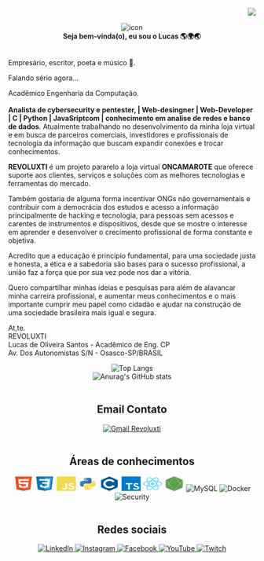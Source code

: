<img align="right" src="https://komarev.com/ghpvc/?username=revoluxti&color=556B2F"><br>

<div align="center">
  <img 
       src="https://github.com/user-attachments/assets/8ba10572-74d8-4724-904c-96fc9be32d89" 
       alt="icon" 
       width="100"
  />
  <br>
  <strong>Seja bem-vinda(o), eu sou o Lucas 🌎🌍🌏</strong>
</div>
<br>


Empresário, escritor, poeta e músico 🤭.

  Falando sério agora... 
  
Acadêmico Engenharia da Computação.<br><br>
<strong>Analista de cybersecurity e pentester, | Web-desingner | Web-Developer | C | Python | JavaSriptcom | conhecimento em analise de redes e banco de dados</strong>. Atualmente trabalhando no desenvolvimento da minha loja virtual e em busca de parceiros comerciais, investidores e profissionais de tecnologia da informação que buscam expandir conexões e trocar conhecimentos.

<strong>REVOLUXTI</strong> é um projeto pararelo a loja virtual <strong>ONCAMAROTE</strong> que oferece suporte aos clientes, serviços e soluções com as melhores tecnologias e ferramentas do mercado.

  Também gostaria de alguma forma incentivar ONGs não governamentais e contribuir com a democrácia dos estudos e acesso a informação principalmente de hacking e tecnologia, para pessoas sem acessos e carentes de instrumentos e dispositivos, desde que se mostre o interesse em aprender e desenvolver o crecimento profissional de forma constante e objetiva.

  Acredito que a educação é princípio fundamental, para uma sociedade justa e honesta, a ética e a sabedoria são bases para o sucesso profissional, a união faz a força que por sua vez pode nos dar a vitória.

  Quero compartilhar minhas ideias e pesquisas para além de alavancar minha carreira profissional, e aumentar meus conhecimentos e o mais importante cumprir meu papel como cidadão e ajudar na construção de uma sociedade brasileira mais igual e segura.

At,te.<br>
REVOLUXTI<br>
Lucas de Oliveira Santos - Acadêmico de Eng. CP<br>
Av. Dos Autonomistas S/N - Osasco-SP/BRASIL<br>
<!-- Cards de Estatísticas -->
<div align="center">
  <img 
       src="https://github-readme-stats.vercel.app/api/top-langs/?username=revoluxti&hide_progress=false&theme=merko" 
       width="400" 
       alt="Top Langs"
  />
</div>

<div align="center">
  <img 
       src="https://github-readme-stats.vercel.app/api?username=revoluxti&theme=merko&show_icons=true" 
       width="400"
       alt="Anurag's GitHub stats"
  />
</div>

<br />

<!-- Sessão Email Contato -->
<h2 align="center">Email Contato</h2>
<div align="center">
  <a href="mailto:revoluxti@gmail.com" target="_blank" title="Enviar e-mail para revoluxti">
    <img 
         src="https://img.shields.io/badge/-Gmail-%23333?style=for-the-badge&logo=gmail&logoColor=white" 
         alt="Gmail Revoluxti"
    />
  </a>
</div>

<br />

<!-- Sessão Áreas de Conhecimentos -->
<h2 align="center">Áreas de conhecimentos</h2>
<div align="center">
  <img 
       alt="HTML" 
       title="HTML5" 
       height="30" 
       width="40" 
       src="https://raw.githubusercontent.com/devicons/devicon/master/icons/html5/html5-original.svg"
  />
  <img 
       alt="CSS" 
       title="CSS3"
       height="30" 
       width="40" 
       src="https://raw.githubusercontent.com/devicons/devicon/master/icons/css3/css3-original.svg"
  />
  <img 
       alt="JavaScript" 
       title="JavaScript" 
       height="30" 
       width="40" 
       src="https://raw.githubusercontent.com/devicons/devicon/master/icons/javascript/javascript-plain.svg"
  />
  <img 
       alt="Python" 
       title="Python" 
       height="30" 
       width="40" 
       src="https://raw.githubusercontent.com/devicons/devicon/master/icons/python/python-original.svg"
  />
  <img 
       alt="C" 
       title="C"
       height="30" 
       width="40" 
       src="https://raw.githubusercontent.com/devicons/devicon/master/icons/c/c-plain.svg"
  />
  <img 
       alt="TypeScript" 
       title="TypeScript"
       height="30" 
       width="40" 
       src="https://raw.githubusercontent.com/devicons/devicon/master/icons/typescript/typescript-plain.svg"
  />
  <img 
       alt="React" 
       title="React"
       height="30" 
       width="40" 
       src="https://raw.githubusercontent.com/devicons/devicon/master/icons/react/react-original.svg"
  />
  <img 
       alt="Node.js"
       title="Node.js"
       height="30" 
       width="40" 
       src="https://raw.githubusercontent.com/devicons/devicon/master/icons/nodejs/nodejs-plain.svg"
  />
  <img 
       alt="MySQL"
       title="MySQL"
       height="30"
       width="40"
       src="https://github.com/user-attachments/assets/8eef667c-2a70-45c2-9343-f34a1ec782e0"
  />
  <img
       alt="Docker"
       title="Docker"
       height="30"
       width="40"
       src="https://img.icons8.com/?size=100&id=22813&format=png&color=000000"
  />
  <img
       alt="Security"
       title="Security"
       height="30"
       width="30"
       src="https://github.com/user-attachments/assets/4da3bcca-e460-4fe4-ada3-2396545fb60d"
  />
</div>

<br />

<!-- Sessão Redes Sociais -->
<h2 align="center">Redes sociais</h2>
<div align="center"> 
  <!-- LinkedIn -->
  <a href="https://www.linkedin.com/in/revoluxti" target="_blank" title="Meu perfil no LinkedIn">
    <img 
         src="https://img.shields.io/badge/-LinkedIn-%230077B5?style=for-the-badge&logo=linkedin&logoColor=white" 
         alt="LinkedIn"
    />
  </a> 
  
  <!-- Instagram -->
  <a href="https://instagram.com/revoluxti" target="_blank" title="Siga no Instagram">
    <img 
         src="https://img.shields.io/badge/-Instagram-%23E4405F?style=for-the-badge&logo=instagram&logoColor=white" 
         alt="Instagram"
    />
  </a>
  
  <!-- Facebook -->
  <a href="https://www.facebook.com/revoluxti" target="_blank" title="Minha página no Facebook">
    <img 
         src="https://img.shields.io/badge/-Facebook-%232187F2?style=for-the-badge&logo=facebook&logoColor=white" 
         alt="Facebook"
    />
  </a>
  
  <!-- YouTube -->
  <a href="https://www.youtube.com/channel/revoluxti" target="_blank" title="Canal no YouTube">
    <img 
         src="https://img.shields.io/badge/YouTube-FF0000?style=for-the-badge&logo=youtube&logoColor=white"
         alt="YouTube"
    />
  </a>
  
  <!-- Twitch -->
  <a href="https://www.twitch.tv/revoluxti" target="_blank" title="Live na Twitch">
    <img 
         src="https://img.shields.io/badge/Twitch-9146FF?style=for-the-badge&logo=twitch&logoColor=white" 
         alt="Twitch"
    />
  </a>
</div>






<!--**revoluxti/revoluxti** is a ✨ _special_ ✨ repository because its `README.md` (this file) appears on your GitHub profile.

fonte readme.md
https://github.com/anuraghazra/github-readme-stats/blob/master/readme.md#deploy-on-your-own-vercel-instance

win + (.) = abre caixa de emogi
-->

